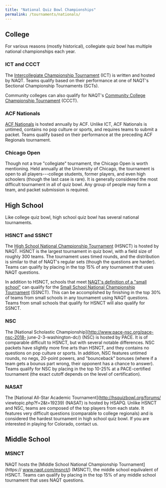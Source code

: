 ```yaml
---
title: "National Quiz Bowl Championships"
permalink: /tournaments/nationals/
---
```


## College

For various reasons (mostly historical), collegiate quiz bowl has multiple
national championships each year.

### ICT and CCCT

The [Intercollegiate Championship Tournament](https://www.naqt.com/ict/) (ICT)
is written and hosted by NAQT. Teams qualify based on their performance at one
of NAQT's Sectional Championship Tournaments (SCTs).

Community colleges can also qualify for NAQT's [Community College Championship
Tournament](https://www.naqt.com/ccct/) (CCCT).

### ACF Nationals

[ACF Nationals](https://acf-quizbowl.com/aboutus/) is hosted annually by ACF.
Unlike ICT, ACF Nationals is untimed, contains no pop culture or sports, and
requires teams to submit a packet. Teams qualify based on their performance at
the preceding ACF Regionals tournament.

### Chicago Open

Though not a true "collegiate" tournament, the Chicago Open is worth mentioning.
Held annually at the University of Chicago, the tournament is open to all
players---college students, former players, and even high schoolers (though the
last case is rare). It is generally considered the most difficult tournament in
all of quiz bowl. Any group of people may form a team, and packet submission is
required.

## High School

Like college quiz bowl, high school quiz bowl has several national tournaments.

### HSNCT and SSNCT

The [High School National Championship Tournament](https://www.naqt.com/hsnct/)
(HSNCT) is hosted by NAQT. HSNCT is the largest tournament in quiz bowl, with a
field size of roughly 300 teams. The tournament uses timed rounds, and the
distribution is similar to that of NAQT's regular sets (though the questions are
harder). Teams can qualify by placing in the top 15% of any tournament that uses
NAQT questions.

In addition to HSNCT, schools that meet [NAQT's definition of a "small school"](
https://www.naqt.com/hs/small-school.html) can qualify for the [Small School
National Championship Tournament](https://www.naqt.com/ssnct/) (SSNCT). This can
be accomplished by finishing in the top 30% of teams from small schools in any
tournament using NAQT questions. Teams from small schools that qualify for HSNCT
will also qualify for SSNCT.

### NSC

The [National Scholastic Championship](http://www.pace-nsc.org/pace-nsc-2018-
june-2-3-washington-dc/) (NSC) is hosted by PACE. It is of comparable difficult
to HSNCT, but with several notable differences. NSC packets have slightly more
fine arts than HSNCT, and they contains no questions on pop culture or sports.
In addition, NSC features untimed rounds, no negs, 20-point powers, and
"bounceback" bonuses (where if a team gets a bounus part wrong, their opponent
has a chance to answer). Teams qualify for NSC by placing in the top 10-25% at
a PACE-certified tournament (the exact cutoff depends on the level of
certification).

### NASAT

The [National All-Star Academic Tournament](http://hsquizbowl.org/forums/
viewtopic.php?f=2&t=19239) (NASAT) is hosted by HSAPQ. Unlike HSNCT and NSC,
teams are composed of the top players from each state. It features very
difficult questions (comparable to college regionals) and is considered the
hardest tournament in high school quiz bowl. If you are interested in playing
for Colorado, contact us.

## Middle School

### MSNCT

NAQT hosts the [Middle School National Championship Tournament](https://
www.naqt.com/msnct/) (MSNCT), the middle school equlivalent of HSNCT. Teams can
qualify by placing in the top 15% of any middle school tournament that uses NAQT
questions.
